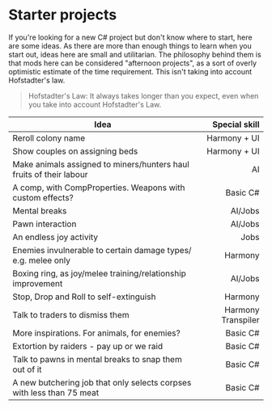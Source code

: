 # Starter projects

If you're looking for a new C# project but don't know where to start, here are some ideas. As there are more than enough things to learn when you start out, ideas here are small and utilitarian. The philosophy behind them is that mods here can be considered "afternoon projects", as a sort of overly optimistic estimate of the time requirement. This isn't taking into account Hofstadter's law.

>Hofstadter's Law: It always takes longer than you expect, even when you take into account Hofstadter's Law.

| Idea                                                                | Special skill |
| ------------------------------------------------------------------- |--------------:|
| Reroll colony name                                                  | Harmony + UI  |
| Show couples on assigning beds                                      | Harmony + UI  |
| Make animals assigned to miners/hunters haul fruits of their labour | AI |
| A comp, with CompProperties. Weapons with custom effects?           | Basic C# |
| Mental breaks                                                       | AI/Jobs |
| Pawn interaction                                                    | AI/Jobs |
| An endless joy activity                                             | Jobs |
| Enemies invulnerable to certain damage types/ e.g. melee only       | Harmony |
| Boxing ring, as joy/melee training/relationship improvement | AI/Jobs |
| Stop, Drop and Roll to self-extinguish | Harmony |
| Talk to traders to dismiss them | Harmony Transpiler |
| More inspirations. For animals, for enemies? | Basic C# |
| Extortion by raiders - pay up or we raid | Basic C# |
| Talk to pawns in mental breaks to snap them out of it | Basic C# |
| A new butchering job that only selects corpses with less than 75 meat | Basic C# |